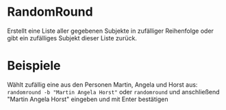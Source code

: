 # RandomRound
Erstellt eine Liste aller gegebenen Subjekte in zufälliger Reihenfolge oder gibt ein zufälliges Subjekt dieser Liste zurück.

# Beispiele
Wählt zufällig eine aus den Personen Martin, Angela und Horst aus:
`randomround -b "Martin Angela Horst"` oder `randomround` und anschließend "Martin Angela Horst" eingeben und mit Enter bestätigen

